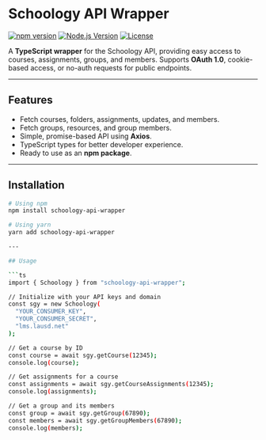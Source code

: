 # Schoology API Wrapper

[![npm version](https://img.shields.io/npm/v/schoology-api-wrapper.svg)](https://www.npmjs.com/package/schoology-api-wrapper)
[![Node.js Version](https://img.shields.io/node/v/schoology-api-wrapper.svg)](https://nodejs.org/)
[![License](https://img.shields.io/npm/l/schoology-api-wrapper.svg)](LICENSE)

A **TypeScript wrapper** for the Schoology API, providing easy access to courses, assignments, groups, and members. Supports **OAuth 1.0**, cookie-based access, or no-auth requests for public endpoints.

---

## Features

- Fetch courses, folders, assignments, updates, and members.
- Fetch groups, resources, and group members.
- Simple, promise-based API using **Axios**.
- TypeScript types for better developer experience.
- Ready to use as an **npm package**.

---

## Installation

```bash
# Using npm
npm install schoology-api-wrapper

# Using yarn
yarn add schoology-api-wrapper

---

## Usage

```ts
import { Schoology } from "schoology-api-wrapper";

// Initialize with your API keys and domain
const sgy = new Schoology(
  "YOUR_CONSUMER_KEY",
  "YOUR_CONSUMER_SECRET",
  "lms.lausd.net"
);

// Get a course by ID
const course = await sgy.getCourse(12345);
console.log(course);

// Get assignments for a course
const assignments = await sgy.getCourseAssignments(12345);
console.log(assignments);

// Get a group and its members
const group = await sgy.getGroup(67890);
const members = await sgy.getGroupMembers(67890);
console.log(members);
